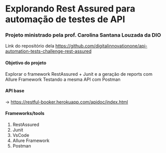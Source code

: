# Explorando Rest Assured para automação de testes de API
### Projeto ministrado pela prof. Carolina Santana Louzada da DIO
Link do repositório dela https://github.com/digitalinnovationone/api-automation-tests-challenge-rest-assured

#### Objetivo do projeto
Explorar o framework RestAssured + Junit e a geração de reports com Allure Framework
Testando a mesma API com Postman

#### API base 
-> https://restful-booker.herokuapp.com/apidoc/index.html

#### Frameworks/tools
1. RestAssured
2. Junit
3. VsCode
4. Allure Framework
5. Postman
